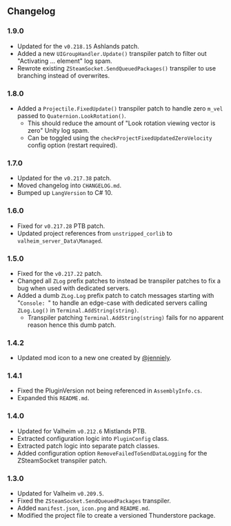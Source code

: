 ## Changelog

### 1.9.0

  * Updated for the `v0.218.15` Ashlands patch.
  * Added a new `UIGroupHandler.Update()` transpiler patch to filter out "Activating ... element" log spam.
  * Rewrote existing `ZSteamSocket.SendQueuedPackages()` transpiler to use branching instead of overwrites.

### 1.8.0

  * Added a `Projectile.FixedUpdate()` transpiler patch to handle zero `m_vel` passed to `Quaternion.LookRotation()`.
    * This should reduce the amount of "Look rotation viewing vector is zero" Unity log spam.
    * Can be toggled using the `checkProjectFixedUpdatedZeroVelocity` config option (restart required).

### 1.7.0

  * Updated for the `v0.217.38` patch.
  * Moved changelog into `CHANGELOG.md`.
  * Bumped up `LangVersion` to C# 10.

### 1.6.0

  * Fixed for `v0.217.28` PTB patch.
  * Updated project references from `unstripped_corlib` to `valheim_server_Data\Managed`.

### 1.5.0

  * Fixed for the `v0.217.22` patch.
  * Changed all `ZLog` prefix patches to instead be transpiler patches to fix a bug when used with dedicated servers.
  * Added a dumb `ZLog.Log` prefix patch to catch messages starting with "`Console: `" to handle an edge-case with
    dedicated servers calling `ZLog.Log()` in `Terminal.AddString(string)`.
    * Transpiler patching `Terminal.AddString(string)` fails for no apparent reason hence this dumb patch.

### 1.4.2

  * Updated mod icon to a new one created by [@jenniely](https://twitter.com/jenniely).

### 1.4.1

  * Fixed the PluginVersion not being referenced in `AssemblyInfo.cs`.
  * Expanded this `README.md`.

### 1.4.0

  * Updated for Valheim `v0.212.6` Mistlands PTB.
  * Extracted configuration logic into `PluginConfig` class.
  * Extracted patch logic into separate patch classes.
  * Added configuration option `RemoveFailedToSendDataLogging` for the ZSteamSocket transpiler patch.

### 1.3.0

  * Updated for Valheim `v0.209.5`.
  * Fixed the `ZSteamSocket.SendQueuedPackages` transpiler.
  * Added `manifest.json`, `icon.png` and `README.md`.
  * Modified the project file to create a versioned Thunderstore package.
